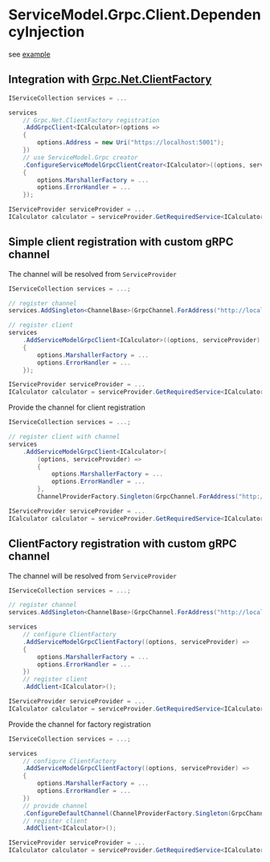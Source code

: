 # ServiceModel.Grpc.Client.DependencyInjection

see [example](https://github.com/max-ieremenko/ServiceModel.Grpc/tree/master/Examples/ClientDependencyInjection)

## Integration with [Grpc.Net.ClientFactory](https://www.nuget.org/packages/Grpc.Net.ClientFactory)

``` c#
IServiceCollection services = ...

services
    // Grpc.Net.ClientFactory registration
    .AddGrpcClient<ICalculator>(options =>
    {
        options.Address = new Uri("https://localhost:5001");
    })
    // use ServiceModel.Grpc creator
    .ConfigureServiceModelGrpcClientCreator<ICalculator>((options, serviceProvider) =>
    {
        options.MarshallerFactory = ...
        options.ErrorHandler = ...
    });

IServiceProvider serviceProvider = ...
ICalculator calculator = serviceProvider.GetRequiredService<ICalculator>();
```

## Simple client registration with custom gRPC channel

The channel will be resolved from `ServiceProvider`

``` c#
IServiceCollection services = ...;

// register channel
services.AddSingleton<ChannelBase>(GrpcChannel.ForAddress("http://localhost:5000"));

// register client
services
    .AddServiceModelGrpcClient<ICalculator>((options, serviceProvider) =>
    {
        options.MarshallerFactory = ...
        options.ErrorHandler = ...
    });

IServiceProvider serviceProvider = ...
ICalculator calculator = serviceProvider.GetRequiredService<ICalculator>();
```

Provide the channel for client registration

``` c#
IServiceCollection services = ...;

// register client with channel
services
    .AddServiceModelGrpcClient<ICalculator>(
        (options, serviceProvider) =>
        {
            options.MarshallerFactory = ...
            options.ErrorHandler = ...
        },
        ChannelProviderFactory.Singleton(GrpcChannel.ForAddress("http://localhost:5000")));

IServiceProvider serviceProvider = ...
ICalculator calculator = serviceProvider.GetRequiredService<ICalculator>();
```

## ClientFactory registration with custom gRPC channel

The channel will be resolved from `ServiceProvider`

``` c#
IServiceCollection services = ...;

// register channel
services.AddSingleton<ChannelBase>(GrpcChannel.ForAddress("http://localhost:5000"));

services
    // configure ClientFactory
    .AddServiceModelGrpcClientFactory((options, serviceProvider) =>
    {
        options.MarshallerFactory = ...
        options.ErrorHandler = ...
    })
    // register client
    .AddClient<ICalculator>();

IServiceProvider serviceProvider = ...
ICalculator calculator = serviceProvider.GetRequiredService<ICalculator>();
```

Provide the channel for factory registration

``` c#
IServiceCollection services = ...;

services
    // configure ClientFactory
    .AddServiceModelGrpcClientFactory((options, serviceProvider) =>
    {
        options.MarshallerFactory = ...
        options.ErrorHandler = ...
    })
    // provide channel
    .ConfigureDefaultChannel(ChannelProviderFactory.Singleton(GrpcChannel.ForAddress("http://localhost:5000")))
    // register client
    .AddClient<ICalculator>();

IServiceProvider serviceProvider = ...
ICalculator calculator = serviceProvider.GetRequiredService<ICalculator>();
```
